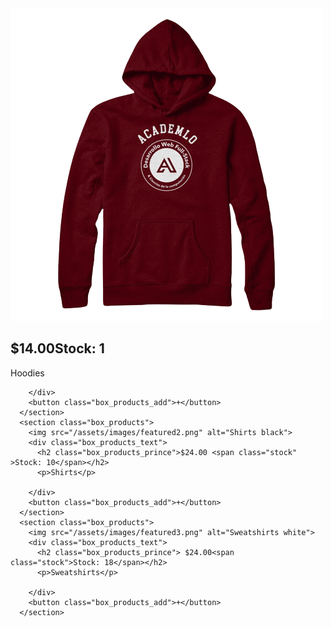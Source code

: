 <section class="box_products" >
        <img src="/assets/images/featured1.png" alt="Hoodie red">
        <div class="box_products_text">
          <h2 class="box_products_prince"> $14.00<span class="stock">Stock: 1</span></h2>
          <p>Hoodies</p>

        </div>
        <button class="box_products_add">+</button>
      </section>
      <section class="box_products">
        <img src="/assets/images/featured2.png" alt="Shirts black">
        <div class="box_products_text">
          <h2 class="box_products_prince">$24.00 <span class="stock" >Stock: 10</span></h2>
          <p>Shirts</p>

        </div>
        <button class="box_products_add">+</button>
      </section>
      <section class="box_products">
        <img src="/assets/images/featured3.png" alt="Sweatshirts white">
        <div class="box_products_text">
          <h2 class="box_products_prince"> $24.00<span class="stock">Stock: 18</span></h2>
          <p>Sweatshirts</p>

        </div>
        <button class="box_products_add">+</button>
      </section>
